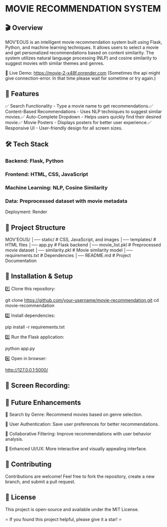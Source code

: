 # MOVIE RECOMMENDATION SYSTEM

## 🎬 Overview

MOV'EOUS is an intelligent movie recommendation system built using Flask, Python, and machine learning techniques. It allows users to select a movie and get personalized recommendations based on content similarity. The system utilizes natural language processing (NLP) and cosine similarity to suggest movies with similar themes and genres.

🔗 Live Demo: https://movie-2-x48f.onrender.com  (Sometimes the api might give connection-error. In that time please wait for sometime or try again.)

## 🚀 Features

✅ Search Functionality - Type a movie name to get recommendations.✅ Content-Based Recommendations - Uses NLP techniques to suggest similar movies.✅ Auto-Complete Dropdown - Helps users quickly find their desired movie.✅ Movie Posters - Displays posters for better user experience.✅ Responsive UI - User-friendly design for all screen sizes.

## 🛠️ Tech Stack

### Backend: Flask, Python

### Frontend: HTML, CSS, JavaScript

### Machine Learning: NLP, Cosine Similarity

### Data: Preprocessed dataset with movie metadata

Deployment: Render

## 📂 Project Structure

MOV'EOUS/
│── static/            # CSS, JavaScript, and images
│── templates/         # HTML files
│── app.py            # Flask backend
│── movie_list.pkl    # Preprocessed movie dataset
│── similarity.pkl    # Movie similarity model
│── requirements.txt  # Dependencies
│── README.md         # Project Documentation

## 🔧 Installation & Setup

1️⃣ Clone this repository:

git clone https://github.com/your-username/movie-recommendation.git
cd movie-recommendation

2️⃣ Install dependencies:

pip install -r requirements.txt

3️⃣ Run the Flask application:

python app.py

4️⃣ Open in browser:

http://127.0.0.1:5000/

## 🎥 Screen Recording:



## 📌 Future Enhancements

🔹 Search by Genre: Recommend movies based on genre selection.

🔹 User Authentication: Save user preferences for better recommendations.

🔹 Collaborative Filtering: Improve recommendations with user behavior analysis.

🔹 Enhanced UI/UX: More interactive and visually appealing interface.

## 🤝 Contributing

Contributions are welcome! Feel free to fork the repository, create a new branch, and submit a pull request.

## 📜 License

This project is open-source and available under the MIT License.


⭐ If you found this project helpful, please give it a star! ⭐



